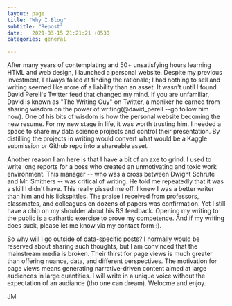 ```yaml
---
layout: page
title: "Why I Blog"
subtitle: "Repost"
date:   2021-03-15 21:21:21 +0530
categories: general

---
```


After many years of contemplating and 50+ unsatisfying hours learning HTML and web design, I launched a personal website.
Despite my previous investment, I always failed at finding the rationale; I had nothing to sell and writing seemed like more of a liability than an asset.
It wasn't until I found David Perell's Twitter feed that changed my mind.  If you are unfamiliar, David is known as "The Writing Guy" on Twitter,
a moniker he earned from sharing wisdom on the power of writing(@david_perell --go follow him now). One of his bits of wisdom is how the personal 
website becoming the new resume. For my new stage in life, it was worth trusting him. I needed a space to share my data science projects and control their presentation.
By distilling the projects in writing would convert what would be a Kaggle submission or Github repo into a shareable asset. 

Another reason I am here is that I have a bit of an axe to grind. I used to write long reports for a boss who created an unmotivating and toxic work environment. This manager  -- who was a cross between Dwight Schrute and Mr. Smithers -- was critical of writing. He told me repeatedly that it was a skill I didn't have. This really pissed me off. I knew I was a better writer than him and his lickspittles. The praise I received from professors, classmates, and colleagues on dozens of papers was confirmation. Yet I still have a chip on my shoulder about his BS feedback. Opening my writing to the public is a cathartic exercise to prove my competence. And if my writing does suck, please let me know via my contact form :).

So why will I go outside of data-specific posts?  I normally would be reserved about sharing such thoughts, but I am convinced that the mainstream media is broken. Their thirst for page views is much greater than offering nuance, data, and different perspectives. The motivation for page views means generating narrative-driven content aimed at large audiences in large quantities. I will write in a unique voice without the expectation of an audiance (tho one can dream). Welocme and enjoy.

JM
